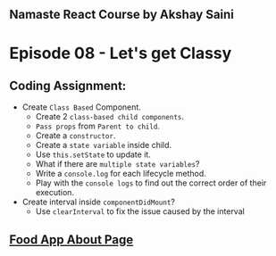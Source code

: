 ## Namaste React Course by Akshay Saini

# Episode 08 - Let's get Classy

## Coding Assignment:

- Create `Class Based` Component.
  - Create 2 `class-based child components`.
  - `Pass props` from `Parent to child`.
  - Create a `constructor`.
  - Create a `state variable` inside child.
  - Use `this.setState` to update it.
  - What if there are `multiple state variables`?
  - Write a `console.log` for each lifecycle method.
  - Play with the `console logs` to find out the correct order of their execution.
- Create interval inside `componentDidMount`?
  - Use `clearInterval` to fix the issue caused by the interval

## [Food App About Page](https://food-app-about-page.netlify.app/)

<!--React-lifecycle-methods-diagram -->
<!-- https://projects.wojtekmaj.pl/react-lifecycle-methods-diagram/ -->
